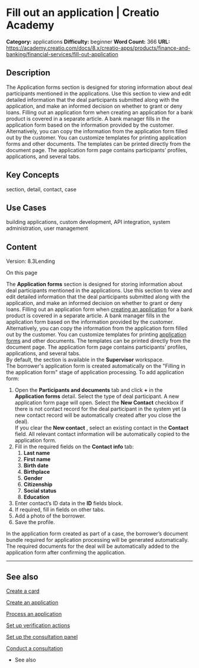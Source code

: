 # Fill out an application | Creatio Academy

**Category:** applications **Difficulty:** beginner **Word Count:** 366 **URL:**
https://academy.creatio.com/docs/8.x/creatio-apps/products/finance-and-banking/financial-services/fill-out-application

## Description

The Application forms section is designed for storing information about deal
participants mentioned in the applications. Use this section to view and edit
detailed information that the deal participants submitted along with the
application, and make an informed decision on whether to grant or deny loans.
Filling out an application form when creating an application for a bank product
is covered in a separate article. A bank manager fills in the application form
based on the information provided by the customer. Alternatively, you can copy
the information from the application form filled out by the customer. You can
customize templates for printing application forms and other documents. The
templates can be printed directly from the document page. The application form
page contains participants’ profiles, applications, and several tabs.

## Key Concepts

section, detail, contact, case

## Use Cases

building applications, custom development, API integration, system
administration, user management

## Content

Version: 8.3Lending

On this page

The **Application forms** section is designed for storing information about deal
participants mentioned in the applications. Use this section to view and edit
detailed information that the deal participants submitted along with the
application, and make an informed decision on whether to grant or deny loans.
Filling out an application form when
[creating an application](https://academy.creatio.com/documents?id=1615) for a
bank product is covered in a separate article. A bank manager fills in the
application form based on the information provided by the customer.
Alternatively, you can copy the information from the application form filled out
by the customer. You can customize templates for printing
[application forms](https://academy.creatio.com/documents?product=administration&ver=7&id=1247)
and other documents. The templates can be printed directly from the document
page. The application form page contains participants’ profiles, applications,
and several tabs.  
By default, the section is available in the **Supervisor** workspace.  
The borrower's application form is created automatically on the "Filling in the
application form" stage of application processing. To add application form:

1. Open the **Participants and documents** tab and click **+** in the
   **Application forms** detail. Select the type of deal participant. A new
   application form page will open. Select the **New Contact** checkbox if there
   is not contact record for the deal participant in the system yet (a new
   contact record will be automatically created after you close the deal).  
   If you clear the **New contact** , select an existing contact in the
   **Contact** field. All relevant contact information will be automatically
   copied to the application form.
2. Fill in the required fields on the **Contact info** tab:
   1. **Last name**
   2. **First name**
   3. **Birth date**
   4. **Birthplace**
   5. **Gender**
   6. **Citizenship**
   7. **Social status**
   8. **Education**
3. Enter contact’s ID data in the **ID** fields block.
4. If required, fill in fields on other tabs.
5. Add a photo of the borrower.
6. Save the profile.

In the application form created as part of a case, the borrower’s document
bundle required for application processing will be generated automatically. The
required documents for the deal will be automatically added to the application
form after confirming the application.

---

## See also​

[Create a card](https://academy.creatio.com/documents?id=1076)

[Create an application](https://academy.creatio.com/documents?id=1664)

[Process an application](https://academy.creatio.com/documents?id=1666)

[Set up verification actions](https://academy.creatio.com/documents?id=2158)

[Set up the consultation panel](https://academy.creatio.com/documents?id=1620)

[Conduct a consultation](https://academy.creatio.com/documents?id=1621)

- See also
